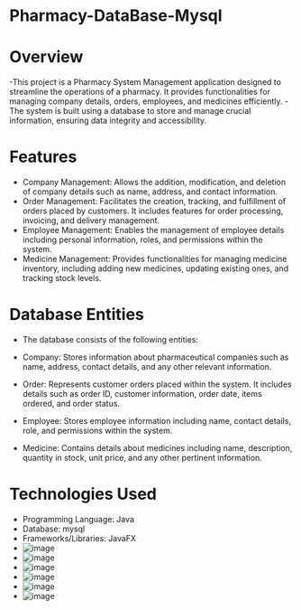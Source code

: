 # Pharmacy-DataBase-Mysql
# Overview
-This project is a Pharmacy System Management application designed to streamline the operations of a pharmacy. It provides functionalities for managing company details, orders, employees, and medicines efficiently. -The system is built using a database to store and manage crucial information, ensuring data integrity and accessibility.

# Features
- Company Management: Allows the addition, modification, and deletion of company details such as name, address, and contact information.
- Order Management: Facilitates the creation, tracking, and fulfillment of orders placed by customers. It includes features for order processing, invoicing, and delivery management.
- Employee Management: Enables the management of employee details including personal information, roles, and permissions within the system.
- Medicine Management: Provides functionalities for managing medicine inventory, including adding new medicines, updating existing ones, and tracking stock levels.
# Database Entities
- The database consists of the following entities:

- Company: Stores information about pharmaceutical companies such as name, address, contact details, and any other relevant information.
- Order: Represents customer orders placed within the system. It includes details such as order ID, customer information, order date, items ordered, and order status.
- Employee: Stores employee information including name, contact details, role, and permissions within the system.
- Medicine: Contains details about medicines including name, description, quantity in stock, unit price, and any other pertinent information.
# Technologies Used
- Programming Language: Java
- Database: mysql
- Frameworks/Libraries: JavaFX
- ![image](https://github.com/adham-turki/Pharmacy-DataBase-Mysql/assets/140730348/e823a3a5-1dcd-4200-8aa5-4a04e7bdf517)
- ![image](https://github.com/adham-turki/Pharmacy-DataBase-Mysql/assets/140730348/0fe4ea61-6fc9-4ccb-bfde-e4be40d18872)
- ![image](https://github.com/adham-turki/Pharmacy-DataBase-Mysql/assets/140730348/b72fba8f-c112-4b57-9683-db4cfa78b04c)
- ![image](https://github.com/adham-turki/Pharmacy-DataBase-Mysql/assets/140730348/7fd6f81d-2aad-46b8-8fc7-bd20173816e8)
- ![image](https://github.com/adham-turki/Pharmacy-DataBase-Mysql/assets/140730348/e6d55bd5-3251-4040-b9b0-3d6738234882)
- ![image](https://github.com/adham-turki/Pharmacy-DataBase-Mysql/assets/140730348/fb63bf45-4c79-469d-8315-2d84d910aac2)







